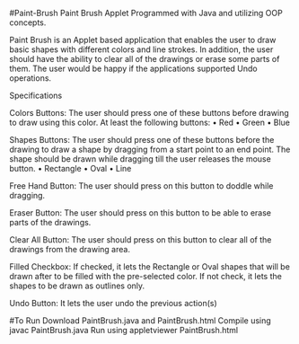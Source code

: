 #Paint-Brush
Paint Brush Applet Programmed with Java and utilizing OOP concepts.

Paint Brush is an Applet based application that enables the user to draw basic shapes with different colors and line strokes. In addition, the user should have the ability to clear all of the drawings or erase some parts of them. The user would be happy if the applications supported Undo operations.

Specifications

Colors Buttons: The user should press one of these buttons before drawing to draw using this color. At least the following buttons: • Red • Green • Blue

Shapes Buttons: The user should press one of these buttons before the drawing to draw a shape by dragging from a start point to an end point. The shape should be drawn while dragging till the user releases the mouse button. • Rectangle • Oval • Line

Free Hand Button: The user should press on this button to doddle while dragging.

Eraser Button: The user should press on this button to be able to erase parts of the drawings.

Clear All Button: The user should press on this button to clear all of the drawings from the drawing area.

Filled Checkbox: If checked, it lets the Rectangle or Oval shapes that will be drawn after to be filled with the pre-selected color. If not check, it lets the shapes to be drawn as outlines only.

Undo Button: It lets the user undo the previous action(s)

#To Run
Download PaintBrush.java and PaintBrush.html
Compile using javac PaintBrush.java
Run using appletviewer PaintBrush.html
